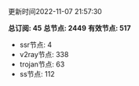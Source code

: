 更新时间2022-11-07 21:57:30

**总订阅: 45**
**总节点: 2449**
**有效节点: 517**
- ssr节点: 4
- v2ray节点: 338
- trojan节点: 63
- ss节点: 112

